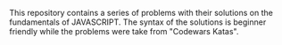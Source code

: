 This repository contains a series of problems with their solutions on the fundamentals of JAVASCRIPT. The syntax of the solutions is beginner friendly while the problems were take from "Codewars Katas".